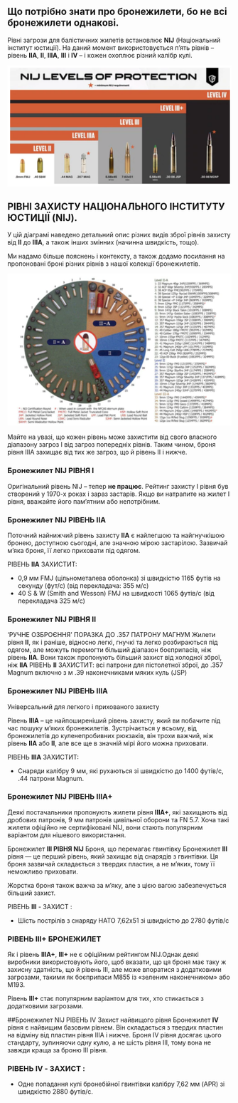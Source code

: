 ## Що потрібно знати про бронежилети, бо не всі бронежилети однакові.
Рівні загрози для балістичних жилетів встановлює **NIJ** (Національний інститут юстиції). На даний момент використовується п’ять рівнів – рівень **IIA**, **II**, **IIIA**, **III** і **IV** – і кожен охоплює різний калібр кулі.


![alt text](/images/NIIJ_LEVEL_OF_PROTECTION.png)


## РІВНІ ЗАХИСТУ НАЦІОНАЛЬНОГО ІНСТИТУТУ ЮСТИЦІЇ (NIJ).

У цій діаграмі наведено детальний опис різних видів зброї рівнів захисту від **II** до **IIIA**, а також інших змінних (начинна швидкість, тощо).

Ми надамо більше пояснень і контексту, а також додамо посилання на пропоновані броні різних рівнів з нашої колекції бронежилетів.


![alt text](/images/NIIJ_LEVEL_SHOT_PROTECTION.png)

Майте на увазі, що кожен рівень може захистити від свого власного діапазону загроз І від загроз попередніх рівнів. Таким чином, броня рівня IIIA захищає від тих же загроз, що й рівень II і нижче.

### Бронежилет  NIJ РІВНЯ I

Оригінальний рівень NIJ – тепер **не працює**. Рейтинг захисту I рівня був створений у 1970-х роках і зараз застарів. Якщо ви натрапите на жилет I рівня, вважайте його пам’ятним або непотрібним.

### Бронежилет NIJ РІВЕНЬ IIA

Поточний найнижчий рівень захисту **IIA** є найлегшою та найгнучкішою бронею, доступною сьогодні, але значною мірою застарілою. Зазвичай м’яка броня, її легко приховати під одягом.

РІВЕНЬ **IIA** ЗАХИСТИТ:
- 0,9 мм FMJ (цільнометалева оболонка) зі швидкістю 1165 футів на секунду (фут/с) (від перекладача: 355 м/с)
- 40 S & W (Smith and Wesson) FMJ на швидкості 1065 футів/с (від перекладача 325 м/с)

### Бронежилет NIJ РІВНЯ II

‘РУЧНЕ ОЗБРОЄННЯ’ ПОРАЗКА ДО .357 ПАТРОНУ МАГНУМ
Жилети рівня **II**, як і раніше, відносно легкі, гнучкі та легко розбираються під одягом, але можуть перемогти більший діапазон боєприпасів, ніж рівень **IIA**. Вони також пропонують більший захист від холодної зброї, ніж **IIA**
РІВЕНЬ **II** ЗАХИСТИТ:
всі патрони для пістолетної зброї, до .357 Magnum включно з м .39 наконечниками  мяких куль (JSP)

### Бронежилет NIJ РІВЕНЬ IIIA

Універсальний для легкого і прихованого захисту

Рівень **IIIA** – це найпоширеніший рівень захисту, який ви побачите під час пошуку м’яких бронежилетів.
Зустрічається у всьому, від бронежилетів до куленепробивних рюкзаків, він трохи важчий, ніж рівень **IIA** або **II**, але все ще в значній мірі його можна приховати.

РІВЕНЬ **IIIA** ЗАХИСТИТ:
- Снаряди калібру 9 мм, які рухаються зі швидкістю до 1400 футів/с, .44 патрони Magnum.

### Бронежилет NIJ РІВЕНЬ ІІІА+
Деякі постачальники пропонують жилети рівня **IIIA+**, які захищають від дробових патронів, 9 мм патронів цивільної оборони та FN 5.7. Хоча такі жилети офіційно не сертифіковані NIJ, вони стають популярним варіантом для нішевого використання.

Бронежилет **III РІВНЯ NIJ**
Броня, що перемагає гвинтівку
Бронежилет **III** рівня — це перший рівень, який захищає від снарядів з гвинтівки. Ця броня зазвичай складається з твердих пластин, а не м’яких, тому її неможливо приховати.

Жорстка броня також важча за м’яку, але з цією вагою забезпечується більший захист.

РІВЕНЬ **III** - ЗАХИСТ :
 - Шість пострілів з снаряду НАТО 7,62x51 зі швидкістю до 2780 футів/с

### РІВЕНЬ III+ БРОНЕЖИЛЕТ
Як і рівень **IIIA+**, **III+** не є офіційним рейтингом NIJ.Однак деякі виробники використовують його, щоб вказати, що ця броня має таку ж захисну здатність, що й рівень III, але може впоратися з додатковими загрозами, такими як боєприпаси M855 із «зеленим наконечником» або M193.

Рівень **III+** стає популярним варіантом для тих, хто стикається з додатковими загрозами.

##Бронежилет NIJ РІВЕНЬ IV
Захист найвищого рівня
Бронежилет **IV** рівня є найвищим базовим рівнем. Він складається з твердих пластин на відміну від пластин рівня IIIA і нижче. Броня IV рівня досягає цього стандарту, зупиняючи одну кулю, а не шість рівня III, тому вона не завжди краща за броню III рівня.

### РІВЕНЬ IV - ЗАХИСТ :
- Одне попадання кулі бронебійної гвинтівки калібру 7,62 мм (APR) зі швидкістю 2880 футів/с.
